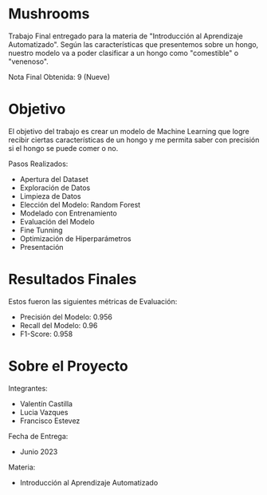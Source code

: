 # Mushrooms
  Trabajo Final entregado para la materia de "Introducción al Aprendizaje Automatizado". Según las características que presentemos sobre un hongo, nuestro modelo va a poder clasificar a un hongo como "comestible" o "venenoso".

  Nota Final Obtenida: 9 (Nueve)

# Objetivo 
  El objetivo del trabajo es crear un modelo de Machine Learning que logre recibir ciertas características de un hongo y me permita saber con precisión si el hongo se puede comer o no. 

  Pasos Realizados: 
  - Apertura del Dataset
  - Exploración de Datos
  - Limpieza de Datos
  - Elección del Modelo: Random Forest
  - Modelado con Entrenamiento
  - Evaluación del Modelo
  - Fine Tunning
  - Optimización de Hiperparámetros
  - Presentación



# Resultados Finales 
Estos fueron las siguientes métricas de Evaluación: 
- Precisión del Modelo: 0.956
- Recall del Modelo: 0.96
- F1-Score: 0.958

# Sobre el Proyecto 

Integrantes: 
  - Valentín Castilla
  - Lucia Vazques
  - Francisco Estevez

Fecha de Entrega: 
  - Junio 2023

Materia: 
  - Introducción al Aprendizaje Automatizado

